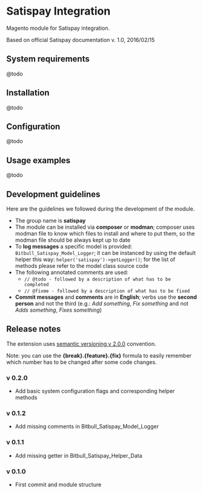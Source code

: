 # Satispay Integration
Magento module for Satispay integration.

Based on official Satispay documentation v. 1.0, 2016/02/15

## System requirements
@todo

## Installation
@todo

## Configuration
@todo

## Usage examples
@todo

## Development guidelines
Here are the guidelines we followed during the development of the module.
 
* The group name is **satispay**
* The module can be installed via **composer** or **modman**; composer uses modman file to know which files to install 
  and where to put them, so the modman file should be always kept up to date
* To **log messages** a specific model is provided: `Bitbull_Satispay_Model_Logger`; it can be instanced by using 
  the default helper this way: `helper('satispay')->getLogger()`; for the list of methods please refer to the model 
  class source code
* The following annotated comments are used:
    * `// @todo - followed by a description of what has to be completed`
    * `// @fixme - followed by a description of what has to be fixed`
* **Commit messages** and **comments** are in **English**; verbs use the **second person** and not the third 
  (e.g.: *Add something*, *Fix something* and not *Adds something*, *Fixes something*)
  
## Release notes
The extension uses [semantic versioning v 2.0.0](http://semver.org/) convention.

Note: you can use the **{break}.{feature}.{fix}** formula to easily remember which number has to be changed after some
code changes.

### v 0.2.0
* Add basic system configuration flags and corresponding helper methods 

### v 0.1.2
* Add missing comments in Bitbull_Satispay_Model_Logger

### v 0.1.1
* Add missing getter in Bitbull_Satispay_Helper_Data

### v 0.1.0
* First commit and module structure